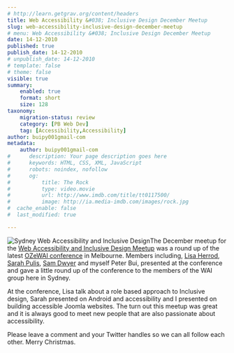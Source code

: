 ```yaml
---
# http://learn.getgrav.org/content/headers
title: Web Accessibility &#038; Inclusive Design December Meetup
slug: web-accessibility-inclusive-design-december-meetup
# menu: Web Accessibility &#038; Inclusive Design December Meetup
date: 14-12-2010
published: true
publish_date: 14-12-2010
# unpublish_date: 14-12-2010
# template: false
# theme: false
visible: true
summary:
    enabled: true
    format: short
    size: 128
taxonomy:
    migration-status: review
    category: [PB Web Dev]
    tag: [Accessibility,Accessibility]
author: buipy001gmail-com
metadata:
    author: buipy001gmail-com
#      description: Your page description goes here
#      keywords: HTML, CSS, XML, JavaScript
#      robots: noindex, nofollow
#      og:
#          title: The Rock
#          type: video.movie
#          url: http://www.imdb.com/title/tt0117500/
#          image: http://ia.media-imdb.com/images/rock.jpg
#  cache_enable: false
#  last_modified: true

---
```


![Sydney Web Accessibility and Inclusive Design](http://photos3.meetupstatic.com/photos/event/1/8/1/a/global_18426170.jpeg "Sydney Web Accessibility and Inclusive Design")The December meetup for the [Web Accessibility and Inclusive Design Meetup](http://www.meetup.com/Sydney-Web-Accessibility-Inclusive-Design/calendar/15387241/ "link to the Meetup Group on Meetup.com") was a round up of the latest [OZeWAI conference](http://www.ozewai.org/2010/) in Melbourne. Members including, [Lisa Herrod](http://au.linkedin.com/in/lisaherrod "Lisa Herrod in LinkedIn"), [Sarah Pulis](http://au.linkedin.com/pub/sarah-pulis/5/838/300 "Sarah Pulis profile on LinkedIn"), [Sam Dwyer](http://au.linkedin.com/pub/sam-dwyer/5/76/4b7) and myself Peter Bui, presented at the conference and gave a little round up of the conference to the members of the WAI group here in Sydney.

At the conference, Lisa talk about a role based approach to Inclusive design, Sarah presented on Android and accessibility and I presented on building accessible Joomla websites. The turn out this meetup was great and it is always good to meet new people that are also passionate about accessibility.

Please leave a comment and your Twitter handles so we can all follow each other. Merry Christmas.